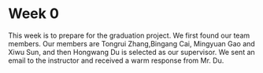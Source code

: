 # Week 0

This week is to prepare for the graduation project. We first found our team members. Our members are Tongrui Zhang,Bingang Cai, Mingyuan Gao and Xiwu Sun, and then Hongwang Du is selected as our supervisor. We sent an email to the instructor and received a warm response from Mr. Du.
